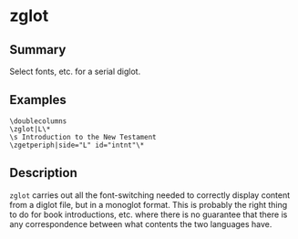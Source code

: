 # zglot
## Summary
Select fonts, etc. for a serial diglot.
## Examples
```
\doublecolumns
\zglot|L\*
\s Introduction to the New Testament
\zgetperiph|side="L" id="intnt"\*

```
## Description

`zglot` carries out all the font-switching needed to correctly display content from a diglot file, but in a monoglot format.
This is probably the right thing to do for book introductions, etc. where there
is no guarantee that there is any correspondence between what contents the two
languages have.

